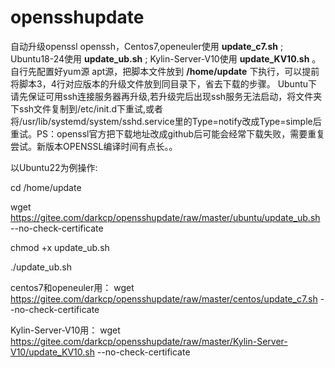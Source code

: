 # opensshupdate

自动升级openssl openssh，Centos7,openeuler使用 **update_c7.sh**  ; Ubuntu18-24使用 **update_ub.sh**  ; Kylin-Server-V10使用  **update_KV10.sh**  。自行先配置好yum源 apt源，把脚本文件放到 **/home/update** 下执行，可以提前将脚本3，4行对应版本的升级文件放到同目录下，省去下载的步骤。 Ubuntu下请先保证可用ssh连接服务器再升级,若升级完后出现ssh服务无法启动，将文件夹下ssh文件复制到/etc/init.d下重试,或者将/usr/lib/systemd/system/sshd.service里的Type=notify改成Type=simple后重试。PS：openssl官方把下载地址改成github后可能会经常下载失败，需要重复尝试。新版本OPENSSL编译时间有点长。。

以Ubuntu22为例操作:

cd /home/update

wget https://gitee.com/darkcp/opensshupdate/raw/master/ubuntu/update_ub.sh --no-check-certificate

chmod +x update_ub.sh

./update_ub.sh

centos7和openeuler用：
wget https://gitee.com/darkcp/opensshupdate/raw/master/centos/update_c7.sh --no-check-certificate

Kylin-Server-V10用：
wget https://gitee.com/darkcp/opensshupdate/raw/master/Kylin-Server-V10/update_KV10.sh --no-check-certificate